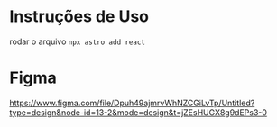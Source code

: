 # Instruções de Uso

rodar o arquivo `npx astro add react`

# Figma

https://www.figma.com/file/Dpuh49ajmrvWhNZCGiLvTp/Untitled?type=design&node-id=13-2&mode=design&t=jZEsHUGX8g9dEPs3-0
